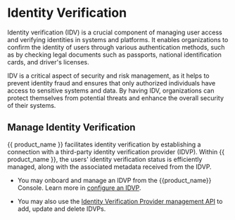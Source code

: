 # Identity Verification

Identity verification (IDV) is a crucial component of managing user access and verifying identities in systems and platforms. It enables organizations to confirm the identity of users through various authentication methods, such as by checking legal documents such as passports, national identification cards, and driver's licenses.

IDV is a critical aspect of security and risk management, as it helps to prevent identity fraud and ensures that only authorized individuals have access to sensitive systems and data. By having IDV, organizations can protect themselves from potential threats and enhance the overall security of their systems.

## Manage Identity Verification

{{ product_name }} facilitates identity verification by establishing a connection with a third-party identity verification provider (IDVP). Within {{ product_name }}, the users' identity verification status is efficiently managed, along with the associated metadata received from the IDVP.

- You may onboard and manage an IDVP from the {{product_name}} Console. Learn more in [configure an IDVP]({{base_path}}/guides/identity-verification/configure-identity-verification-provider/).

- You may also use the [Identity Verification Provider management API]({{base_path}}/apis/identity-verification-providers/) to add, update and delete IDVPs.